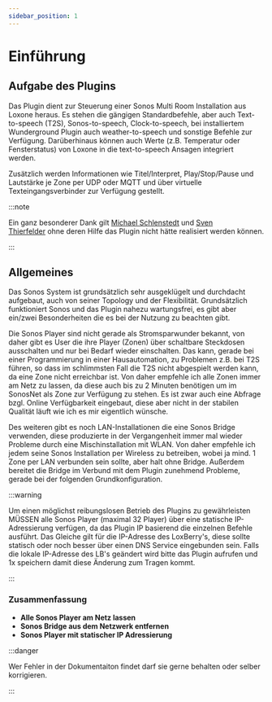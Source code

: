 ```yaml
---
sidebar_position: 1
---
```


# Einführung

## Aufgabe des Plugins

Das Plugin dient zur Steuerung einer Sonos Multi Room Installation aus Loxone heraus. Es stehen die gängigen Standardbefehle, aber auch Text-to-speech (T2S), Sonos-to-speech, Clock-to-speech, bei installiertem Wunderground Plugin auch weather-to-speech und sonstige Befehle zur Verfügung. Darüberhinaus können auch Werte (z.B. Temperatur oder Fensterstatus) von Loxone in die text-to-speech Ansagen integriert werden. 

Zusätzlich werden Informationen wie Titel/Interpret, Play/Stop/Pause und Lautstärke je Zone per UDP oder MQTT und über virtuelle Texteingangsverbinder zur Verfügung gestellt.

:::note

Ein ganz besonderer Dank gilt [Michael Schlenstedt](https://loxwiki.atlassian.net/wiki/people/6166f604d9820f00702fdbf7?ref=confluence) und [Sven Thierfelder](https://loxwiki.atlassian.net/wiki/people/6166f83364ff010071d5b312?ref=confluence) ohne deren Hilfe das Plugin nicht hätte realisiert werden können.

:::

## Allgemeines

Das Sonos System ist grundsätzlich sehr ausgeklügelt und durchdacht aufgebaut, auch von seiner Topology und der Flexibilität. Grundsätzlich funktioniert Sonos und das Plugin nahezu wartungsfrei, es gibt aber ein/zwei Besonderheiten die es bei der Nutzung zu beachten gibt.

Die Sonos Player sind nicht gerade als Stromsparwunder bekannt, von daher gibt es User die ihre Player (Zonen) über schaltbare Steckdosen ausschalten und nur bei Bedarf wieder einschalten. Das kann, gerade bei einer Programmierung in einer Hausautomation, zu Problemen z.B. bei T2S führen, so dass im schlimmsten Fall die T2S nicht abgespielt werden kann, da eine Zone nicht erreichbar ist. Von daher empfehle ich alle Zonen immer am Netz zu lassen, da diese auch bis zu 2 Minuten benötigen um im SonosNet als Zone zur Verfügung zu stehen. Es ist zwar auch eine Abfrage bzgl. Online Verfügbarkeit eingebaut, diese aber nicht in der stabilen Qualität läuft wie ich es mir eigentlich wünsche.

Des weiteren gibt es noch LAN-Installationen die eine Sonos Bridge verwenden, diese produzierte in der Vergangenheit immer mal wieder Probleme durch eine Mischinstallation mit WLAN. Von daher empfehle ich jedem seine Sonos Installation per Wireless zu betreiben, wobei ja mind. 1 Zone per LAN verbunden sein sollte, aber halt ohne Bridge. Außerdem bereitet die Bridge im Verbund mit dem Plugin zunehmend Probleme, gerade bei der folgenden Grundkonfiguration.

:::warning

Um einen möglichst reibungslosen Betrieb des Plugins zu gewährleisten MÜSSEN alle Sonos Player (maximal 32 Player) über eine statische IP-Adressierung verfügen, da das Plugin IP basierend die einzelnen Befehle ausführt. Das Gleiche gilt für die IP-Adresse des LoxBerry's, diese sollte statisch oder noch besser über einen DNS Service eingebunden sein. Falls die lokale IP-Adresse des LB's geändert wird bitte das Plugin aufrufen und 1x speichern damit diese Änderung zum Tragen kommt.

:::

### Zusammenfassung

  * **Alle Sonos Player am Netz lassen**
  * **Sonos Bridge aus dem Netzwerk entfernen**
  * **Sonos Player mit statischer IP Adressierung**

:::danger

Wer Fehler in der Dokumentaiton findet darf sie gerne behalten oder selber korrigieren.

:::
